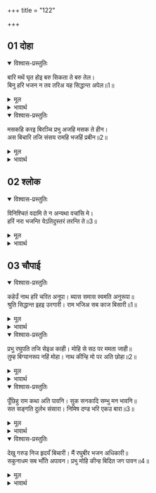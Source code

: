 +++
title = "122"

+++


## 01 दोहा
<details open><summary>विश्वास-प्रस्तुतिः</summary>

बारि मथें घृत होइ बरु सिकता ते बरु तेल।  
बिनु हरि भजन न तव तरिअ यह सिद्धान्त अपेल॥1॥  
</details>

<details><summary>मूल</summary>

बारि मथें घृत होइ बरु सिकता ते बरु तेल।  
बिनु हरि भजन न तव तरिअ यह सिद्धान्त अपेल॥1॥  
</details>

<details><summary>भावार्थ</summary>

जल को मथने से भले ही घी उत्पन्न हो जाए और बालू (को पेरने) से भले ही तेल निकल आवे, परन्तु श्री हरि के भजन बिना संसार रूपी समुद्र से नहीं तरा जा सकता, यह सिद्धान्त अटल है॥1॥  
</details>

<details open><summary>विश्वास-प्रस्तुतिः</summary>

मसकहि करइ बिरञ्चि प्रभु अजहि मसक ते हीन।  
अस बिचारि तजि संसय रामहि भजहिं प्रबीन॥2॥  
</details>

<details><summary>मूल</summary>

मसकहि करइ बिरञ्चि प्रभु अजहि मसक ते हीन।  
अस बिचारि तजि संसय रामहि भजहिं प्रबीन॥2॥  
</details>

<details><summary>भावार्थ</summary>

प्रभु मच्छर को ब्रह्मा कर सकते हैं और ब्रह्मा को मच्छर से भी तुच्छ बना सकते हैं। ऐसा विचार कर चतुर पुरुष सब सन्देह त्यागकर श्री रामजी को ही भजते हैं॥2॥  
</details>



## 02 श्लोक
<details open><summary>विश्वास-प्रस्तुतिः</summary>

विनिश्चितं वदामि ते न अन्यथा वचांसि मे।  
हरिं नरा भजन्ति येऽतिदुस्तरं तरन्ति ते॥3॥  
</details>

<details><summary>मूल</summary>

विनिश्चितं वदामि ते न अन्यथा वचांसि मे।  
हरिं नरा भजन्ति येऽतिदुस्तरं तरन्ति ते॥3॥  
</details>

<details><summary>भावार्थ</summary>

मैं आपसे भली-भाँति निश्चित किया हुआ सिद्धान्त कहता हूँ- मेरे वचन अन्यथा (मिथ्या) नहीं हैं कि जो मनुष्य श्री हरि का भजन करते हैं, वे अत्यन्त दुस्तर संसार सागर को (सहज ही) पार कर जाते हैं॥3॥  
</details>

## 03 चौपाई

<div class="audioEmbed"  caption="AIR-वाचनम्" src="https://archive.org/download/rAmcharitmAnas-AIR/EPI-405.mp3"></div>

<details open><summary>विश्वास-प्रस्तुतिः</summary>

कहेउँ नाथ हरि चरित अनूपा। ब्यास समास स्वमति अनुरूपा॥  
श्रुति सिद्धान्त इहइ उरगारी। राम भजिअ सब काज बिसारी॥1॥  
</details>

<details><summary>मूल</summary>

कहेउँ नाथ हरि चरित अनूपा। ब्यास समास स्वमति अनुरूपा॥  
श्रुति सिद्धान्त इहइ उरगारी। राम भजिअ सब काज बिसारी॥1॥  
</details>

<details><summary>भावार्थ</summary>

हे नाथ! मैन्ने श्री हरि का अनुपम चरित्र अपनी बुद्धि के अनुसार कहीं विस्तार से और कहीं सङ्क्षेप से कहा। हे सर्पों के शत्रु गरुडजी ! श्रुतियों का यही सिद्धान्त है कि सब काम भुलाकर (छोडकर) श्री रामजी का भजन करना चाहिए॥1॥  
</details>

<details open><summary>विश्वास-प्रस्तुतिः</summary>

प्रभु रघुपति तजि सेइअ काही। मोहि से सठ पर ममता जाही॥  
तुम्ह बिग्यानरूप नहिं मोहा। नाथ कीन्हि मो पर अति छोहा॥2॥  
</details>

<details><summary>मूल</summary>

प्रभु रघुपति तजि सेइअ काही। मोहि से सठ पर ममता जाही॥  
तुम्ह बिग्यानरूप नहिं मोहा। नाथ कीन्हि मो पर अति छोहा॥2॥  
</details>

<details><summary>भावार्थ</summary>

प्रभु श्री रघुनाथजी को छोडकर और किसका सेवन (भजन) किया जाए, जिनका मुझ जैसे मूर्ख पर भी ममत्व (स्नेह) है। हे नाथ! आप विज्ञान रूप हैं, आपको मोह नहीं है। आपने तो मुझ पर बडी कृपा की है॥2॥  
</details>

<details open><summary>विश्वास-प्रस्तुतिः</summary>

पूँछिहु राम कथा अति पावनि। सुक सनकादि सम्भु मन भावनि॥  
सत सङ्गति दुर्लभ संसारा। निमिष दण्ड भरि एकउ बारा॥3॥  
</details>

<details><summary>मूल</summary>

पूँछिहु राम कथा अति पावनि। सुक सनकादि सम्भु मन भावनि॥  
सत सङ्गति दुर्लभ संसारा। निमिष दण्ड भरि एकउ बारा॥3॥  
</details>

<details><summary>भावार्थ</summary>

जो आपने मुझ से शुकदेवजी, सनकादि और शिवजी के मन को प्रिय लगने वाली अति पवित्र रामकथा पूछी। संसार में घडी भर का अथवा पल भर का एक बार का भी सत्सङ्ग दुर्लभ है॥3॥  
</details>

<details open><summary>विश्वास-प्रस्तुतिः</summary>

देखु गरुड निज हृदयँ बिचारी। मैं रघुबीर भजन अधिकारी॥  
सकुनाधम सब भाँति अपावन। प्रभु मोहि कीन्ह बिदित जग पावन॥4॥  
</details>

<details><summary>मूल</summary>

देखु गरुड निज हृदयँ बिचारी। मैं रघुबीर भजन अधिकारी॥  
सकुनाधम सब भाँति अपावन। प्रभु मोहि कीन्ह बिदित जग पावन॥4॥  
</details>

<details><summary>भावार्थ</summary>

हे गरुडजी! अपने हृदय में विचार कर देखिए, क्या मैं भी श्री रामजी के भजन का अधिकारी हूँ? पक्षियों में सबसे नीच और सब प्रकार से अपवित्र हूँ, परन्तु ऐसा होने पर भी प्रभु ने मुझको सारे जगत्‌ को पवित्र करने वाला प्रसिद्ध कर दिया (अथवा प्रभु ने मुझको जगत्प्रसिद्ध पावन कर दिया)॥4॥  
</details>


